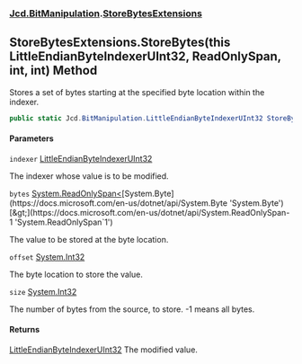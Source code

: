 ### [Jcd.BitManipulation](Jcd.BitManipulation.md 'Jcd.BitManipulation').[StoreBytesExtensions](Jcd.BitManipulation.StoreBytesExtensions.md 'Jcd.BitManipulation.StoreBytesExtensions')

## StoreBytesExtensions.StoreBytes(this LittleEndianByteIndexerUInt32, ReadOnlySpan<byte>, int, int) Method

Stores a set of bytes starting at the specified byte location within the indexer.

```csharp
public static Jcd.BitManipulation.LittleEndianByteIndexerUInt32 StoreBytes(this Jcd.BitManipulation.LittleEndianByteIndexerUInt32 indexer, System.ReadOnlySpan<byte> bytes, int offset, int size=-1);
```
#### Parameters

<a name='Jcd.BitManipulation.StoreBytesExtensions.StoreBytes(thisJcd.BitManipulation.LittleEndianByteIndexerUInt32,System.ReadOnlySpan_byte_,int,int).indexer'></a>

`indexer` [LittleEndianByteIndexerUInt32](Jcd.BitManipulation.LittleEndianByteIndexerUInt32.md 'Jcd.BitManipulation.LittleEndianByteIndexerUInt32')

The indexer whose value is to be modified.

<a name='Jcd.BitManipulation.StoreBytesExtensions.StoreBytes(thisJcd.BitManipulation.LittleEndianByteIndexerUInt32,System.ReadOnlySpan_byte_,int,int).bytes'></a>

`bytes` [System.ReadOnlySpan&lt;](https://docs.microsoft.com/en-us/dotnet/api/System.ReadOnlySpan-1 'System.ReadOnlySpan`1')[System.Byte](https://docs.microsoft.com/en-us/dotnet/api/System.Byte 'System.Byte')[&gt;](https://docs.microsoft.com/en-us/dotnet/api/System.ReadOnlySpan-1 'System.ReadOnlySpan`1')

The value to be stored at the byte location.

<a name='Jcd.BitManipulation.StoreBytesExtensions.StoreBytes(thisJcd.BitManipulation.LittleEndianByteIndexerUInt32,System.ReadOnlySpan_byte_,int,int).offset'></a>

`offset` [System.Int32](https://docs.microsoft.com/en-us/dotnet/api/System.Int32 'System.Int32')

The byte location to store the value.

<a name='Jcd.BitManipulation.StoreBytesExtensions.StoreBytes(thisJcd.BitManipulation.LittleEndianByteIndexerUInt32,System.ReadOnlySpan_byte_,int,int).size'></a>

`size` [System.Int32](https://docs.microsoft.com/en-us/dotnet/api/System.Int32 'System.Int32')

The number of bytes from the source, to store. -1 means all bytes.

#### Returns

[LittleEndianByteIndexerUInt32](Jcd.BitManipulation.LittleEndianByteIndexerUInt32.md 'Jcd.BitManipulation.LittleEndianByteIndexerUInt32')
The modified value.